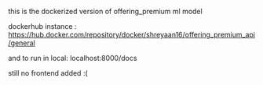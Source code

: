 this is the dockerized version of offering_premium ml model 

dockerhub instance : https://hub.docker.com/repository/docker/shreyaan16/offering_premium_api/general


and to run in local:
localhost:8000/docs

still no frontend added :( 
